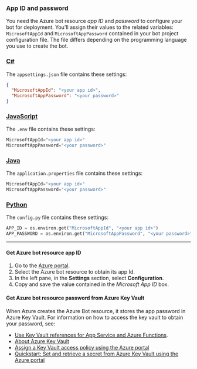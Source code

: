 <!-- Azure Bot Resource App ID and Password -->

### App ID and password

You need the Azure bot resource _app ID_ and _password_ to configure your bot for deployment. You'll assign their values to the related variables: `MicrosoftAppId` and `MicrosoftAppPassword` contained in your bot project configuration file. The file differs depending on the programming language you use to create the bot.

### [C#](#tab/csharp)

The `appsettings.json` file contains these settings:

```json
{
  "MicrosoftAppId": "<your app id>",
  "MicrosoftAppPassword": "<your password>"
}
```

### [JavaScript](#tab/javascript)

The `.env` file contains these settings:

```javascript
MicrosoftAppId="<your app id>"
MicrosoftAppPassword="<your password>"
```

### [Java](#tab/java)

The `application.properties` file contains these settings:

```java
MicrosoftAppId="<your app id>"
MicrosoftAppPassword="<your password>"
```

### [Python](#tab/python)

The `config.py` file contains these settings:

```python
APP_ID = os.environ.get("MicrosoftAppId", "<your app id>")
APP_PASSWORD = os.environ.get("MicrosoftAppPassword", "<your password>")
```

---

<!-- If you downloaded the deployment details, you can get the App ID and password from there to configure your bot. Otherwise, you must perform additional steps as described below.-->

<!-- 
#### Create a new password

1. In your browser, select the bot resource you just created and listed in the resource group.
1. In the left pane, in the *Settings* section, select **Configuration**. 
1. In the right pane, select the **Manage** link in parenthesis, on the right of *Microsoft App ID*. 
1. In the newly displayed panel on the right, in the *Client secrets* section, select **New client secret**
1. In the right pane, for the new client secret, enter a *description* and the *expiration date*.  
1. Select **Add**.
1. Copy and store in a safe place the **Value** (client secret or password) and the **ID** (App Id).

After the creation of the resource is completed, download the deployment details and keep them in a safe place. They contain the App ID and password. 
-->

#### Get Azure bot resource app ID

1. Go to the [Azure portal](https://portal.azure.com).
1. Select the Azure bot resource to obtain its app Id.
1. In the left pane, in the **Settings** section, select **Configuration**.
1. Copy and save the value contained in the *Microsoft App ID* box.

#### Get Azure bot resource password from Azure Key Vault

When Azure creates the Azure Bot resource, it stores the app password in Azure Key Vault. For information on how to access the key vault to obtain your password, see:

- [Use Key Vault references for App Service and Azure Functions](/azure/app-service/app-service-key-vault-references).
- [About Azure Key Vault](/azure/key-vault/general/overview)
- [Assign a Key Vault access policy using the Azure portal](/azure/key-vault/general/assign-access-policy-portal)
- [Quickstart: Set and retrieve a secret from Azure Key Vault using the Azure portal](/azure/key-vault/secrets/quick-create-portal#retrieve-a-secret-from-key-vault)

<!-- Alternatively, you can perform the following steps, also 
To access the client secret stored in the Azure key vault follow the steps described below.

1. Go to the [Azure portal](https://portal.azure.com).
1. Select the Azure key vault resource you need to access.
1. In the left pane, select **Access polices**.
1. In the right pane, select **Add Access Policy**. 
1. In the **Add access policy** pane, enter the following values:
    1. **Secrets permissions**. From the drop-down list, select *Get*, and *List*. 
        :::image type="content" source="~/media/azure-bot-resource/key-vault-secret-permissions.png" alt-text="Set Azure key vault secret permissions":::
    1. **Select principal**. Select the **None selected** link. 
        1. In the **Principal** pane on the right, select a directory member by entering *object Id, name or email address*. 
        1. Select **Select**. 
            :::image type="content" source="~/media/azure-bot-resource/key-vault-principal.png" alt-text="Set Azure key vault principal":::
    1. Select **Add**.
1. Select **Save**.
1. In the left pane, select **Secrets**. 
1. In the right pane, the secret key name is displayed.
1. Select it to obtain its value. Copy and save this value.

Assign the saved values to `MicrosoftAppId` and `MicrosoftAppPassword`.
-->
